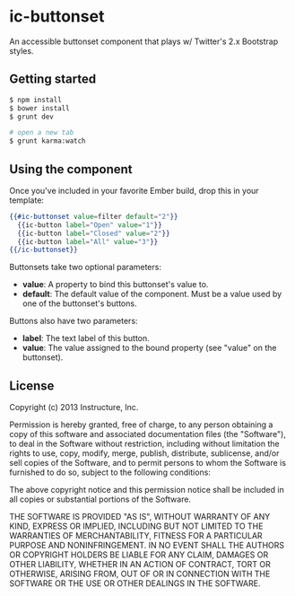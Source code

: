 # ic-buttonset

An accessible buttonset component that plays w/ Twitter's 2.x Bootstrap styles.

## Getting started

```sh
$ npm install
$ bower install
$ grunt dev

# open a new tab
$ grunt karma:watch
```

## Using the component

Once you've included in your favorite Ember build, drop this in your template:

```handlebars
{{#ic-buttonset value=filter default="2"}}
  {{ic-button label="Open" value="1"}}
  {{ic-button label="Closed" value="2"}}
  {{ic-button label="All" value="3"}}
{{/ic-buttonset}}
```

Buttonsets take two optional parameters:

  * **value**: A property to bind this buttonset's value to.
  * **default**: The default value of the component. Must be a value used by one of the buttonset's buttons.

Buttons also have two parameters:
  * **label**: The text label of this button.
  * **value**: The value assigned to the bound property (see "value" on the buttonset).

## License

Copyright (c) 2013 Instructure, Inc.

Permission is hereby granted, free of charge, to any person obtaining a copy
of this software and associated documentation files (the "Software"), to deal
in the Software without restriction, including without limitation the rights
to use, copy, modify, merge, publish, distribute, sublicense, and/or sell
copies of the Software, and to permit persons to whom the Software is
furnished to do so, subject to the following conditions:

The above copyright notice and this permission notice shall be included in
all copies or substantial portions of the Software.

THE SOFTWARE IS PROVIDED "AS IS", WITHOUT WARRANTY OF ANY KIND, EXPRESS OR
IMPLIED, INCLUDING BUT NOT LIMITED TO THE WARRANTIES OF MERCHANTABILITY,
FITNESS FOR A PARTICULAR PURPOSE AND NONINFRINGEMENT. IN NO EVENT SHALL THE
AUTHORS OR COPYRIGHT HOLDERS BE LIABLE FOR ANY CLAIM, DAMAGES OR OTHER
LIABILITY, WHETHER IN AN ACTION OF CONTRACT, TORT OR OTHERWISE, ARISING FROM,
OUT OF OR IN CONNECTION WITH THE SOFTWARE OR THE USE OR OTHER DEALINGS IN
THE SOFTWARE.
